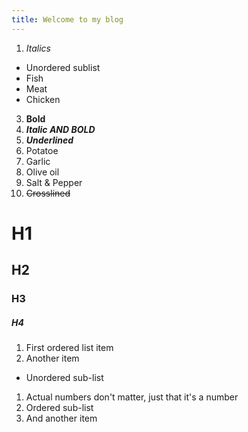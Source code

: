 ```yaml
---
title: Welcome to my blog
---
```


1. *Italics*
  * Unordered sublist
  * Fish
  * Meat
  * Chicken
3. **Bold**
4. ***Italic AND BOLD***
5. **_Underlined_**
  1. Potatoe 
  2. Garlic
  3. Olive oil
  4. Salt & Pepper
9. ~~Crosslined~~
# H1
## H2
### H3
##### H4

1. First ordered list item
2. Another item
  * Unordered sub-list  
1. Actual numbers don't matter, just that it's a number
  1. Ordered sub-list
4. And another item 

